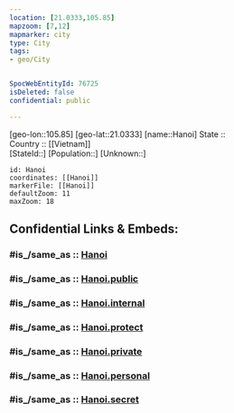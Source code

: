 ```yaml
---
location: [21.0333,105.85] 
mapzoom: [7,12] 
mapmarker: city 
type: City
tags:
- geo/City


SpocWebEntityId: 76725
isDeleted: false
confidential: public

---
```

[geo-lon::105.85] 
[geo-lat::21.0333] 
[name::Hanoi] 
State ::  
Country :: [[Vietnam]]  
[StateId::] 
[Population::] 
[Unknown::] 


```leaflet
id: Hanoi
coordinates: [[Hanoi]] 
markerFile: [[Hanoi]] 
defaultZoom: 11 
maxZoom: 18
```


## Confidential Links & Embeds: 

### #is_/same_as :: [Hanoi](/_Standards/Earth/Continent/Asia/Asia~South~East/Vietnam/Provinces~Vietnam/Ha_Noi/City/Hanoi.md) 

### #is_/same_as :: [Hanoi.public](/_public/Earth/Continent/Asia/Asia~South~East/Vietnam/Provinces~Vietnam/Ha_Noi/City/Hanoi.public.md) 

### #is_/same_as :: [Hanoi.internal](/_internal/Earth/Continent/Asia/Asia~South~East/Vietnam/Provinces~Vietnam/Ha_Noi/City/Hanoi.internal.md) 

### #is_/same_as :: [Hanoi.protect](/_protect/Earth/Continent/Asia/Asia~South~East/Vietnam/Provinces~Vietnam/Ha_Noi/City/Hanoi.protect.md) 

### #is_/same_as :: [Hanoi.private](/_private/Earth/Continent/Asia/Asia~South~East/Vietnam/Provinces~Vietnam/Ha_Noi/City/Hanoi.private.md) 

### #is_/same_as :: [Hanoi.personal](/_personal/Earth/Continent/Asia/Asia~South~East/Vietnam/Provinces~Vietnam/Ha_Noi/City/Hanoi.personal.md) 

### #is_/same_as :: [Hanoi.secret](/_secret/Earth/Continent/Asia/Asia~South~East/Vietnam/Provinces~Vietnam/Ha_Noi/City/Hanoi.secret.md)

